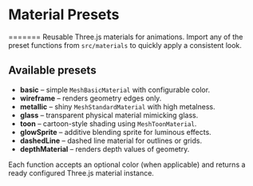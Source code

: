 # Material Presets
=======
Reusable Three.js materials for animations. Import any of the preset functions
from `src/materials` to quickly apply a consistent look.

## Available presets

- **basic** – simple `MeshBasicMaterial` with configurable color.
- **wireframe** – renders geometry edges only.
- **metallic** – shiny `MeshStandardMaterial` with high metalness.
- **glass** – transparent physical material mimicking glass.
- **toon** – cartoon-style shading using `MeshToonMaterial`.
- **glowSprite** – additive blending sprite for luminous effects.
- **dashedLine** – dashed line material for outlines or grids.
- **depthMaterial** – renders depth values of geometry.

Each function accepts an optional color (when applicable) and returns a ready
configured Three.js material instance.



